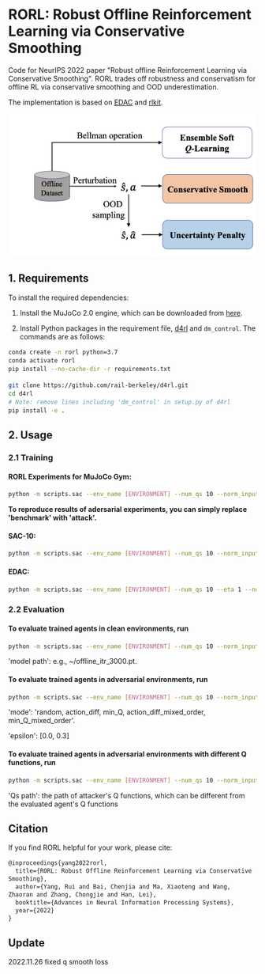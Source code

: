 # RORL: Robust Offline Reinforcement Learning via Conservative Smoothing

Code for NeurIPS 2022 paper "Robust offline Reinforcement Learning via Conservative Smoothing". RORL trades off robustness and conservatism for offline RL via conservative smoothing and OOD underestimation.

The implementation is based on [EDAC](https://github.com/snu-mllab/EDAC) and [rlkit](https://github.com/rail-berkeley/rlkit).

<div style="text-align: center;">
<img src="data/img.png" >
</div>


## 1. Requirements

To install the required dependencies:

1. Install the MuJoCo 2.0 engine, which can be downloaded from [here](https://mujoco.org/download).

2. Install Python packages in the requirement file, [d4rl](https://github.com/rail-berkeley/d4rl) and `dm_control`. The commands are as follows:
  
```bash
conda create -n rorl python=3.7
conda activate rorl
pip install --no-cache-dir -r requirements.txt

git clone https://github.com/rail-berkeley/d4rl.git
cd d4rl
# Note: remove lines including 'dm_control' in setup.py of d4rl
pip install -e .
```

## 2. Usage

### 2.1 Training 
#### RORL Experiments for MuJoCo Gym:

```bash
python -m scripts.sac --env_name [ENVIRONMENT] --num_qs 10 --norm_input --load_config_type 'benchmark' --exp_prefix RORL
```
**To reproduce results of adersarial experiments, you can simply replace 'benchmark' with 'attack'.**

#### SAC-10:

```bash
python -m scripts.sac --env_name [ENVIRONMENT] --num_qs 10 --norm_input --exp_prefix SAC
```

#### EDAC:

```bash
python -m scripts.sac --env_name [ENVIRONMENT] --num_qs 10 --eta 1 --norm_input --exp_prefix EDAC
```

### 2.2 Evaluation
#### To evaluate trained agents in clean environments, run
```bash
python -m scripts.sac --env_name [ENVIRONMENT] --num_qs 10 --norm_input --eval_no_training --load_path [model path] --exp_prefix eval_RORL
```
'model path':  e.g., ~/offline_itr_3000.pt.

#### To evaluate trained agents in adversarial environments, run
```bash
python -m scripts.sac --env_name [ENVIRONMENT] --num_qs 10 --norm_input --eval_no_training --load_path [model path] --eval_attack  --eval_attack_mode [mode]    --eval_attack_eps [epsilon]  --exp_prefix eval_RORL
```
'mode': 'random, action_diff, min_Q, action_diff_mixed_order, min_Q_mixed_order'.

'epsilon': [0.0, 0.3]

#### To evaluate trained agents in adversarial environments with different Q functions, run
```bash
python -m scripts.sac --env_name [ENVIRONMENT] --num_qs 10 --norm_input --eval_no_training --load_path [model path] --eval_attack  --eval_attack_mode [mode]    --eval_attack_eps [epsilon] --load_Qs [Qs path] --exp_prefix eval_RORL
```
'Qs path': the path of attacker's Q functions, which can be different from the evaluated agent's Q functions


## Citation
If you find RORL helpful for your work, please cite:
```
@inproceedings{yang2022rorl,
  title={RORL: Robust Offline Reinforcement Learning via Conservative Smoothing},
  author={Yang, Rui and Bai, Chenjia and Ma, Xiaoteng and Wang, Zhaoran and Zhang, Chongjie and Han, Lei},
  booktitle={Advances in Neural Information Processing Systems},
  year={2022}
}
```

## Update
2022.11.26 fixed q smooth loss
